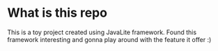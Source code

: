 # What is this repo
This is a toy project created using JavaLite framework. Found this framework interesting and gonna play around with the feature it offer :)
